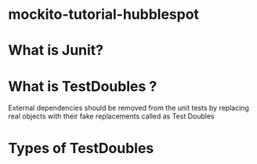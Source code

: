 # mockito-tutorial-hubblespot
# What is Junit?


# What is TestDoubles ?
External dependencies should be removed from the unit tests by replacing real objects with their fake replacements called as Test Doubles

# Types of TestDoubles
